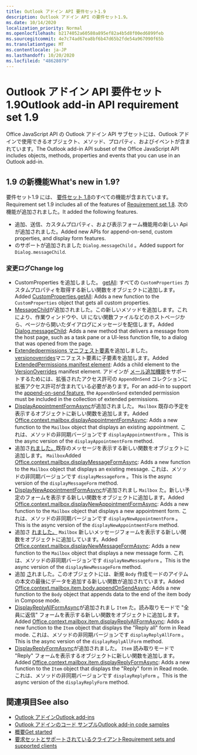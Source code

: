 ```yaml
---
title: Outlook アドイン API 要件セット1.9
description: Outlook アドイン API の要件セット1.9。
ms.date: 10/14/2020
localization_priority: Normal
ms.openlocfilehash: b2174052a60580a895ef82a4b5d8f00ed6899feb
ms.sourcegitcommit: 4e7c74ad67ea8bf6b47d65b2fde54a967090f65b
ms.translationtype: MT
ms.contentlocale: ja-JP
ms.lasthandoff: 10/20/2020
ms.locfileid: "48628079"
---
```

# <a name="outlook-add-in-api-requirement-set-19"></a><span data-ttu-id="f2f28-103">Outlook アドイン API 要件セット1.9</span><span class="sxs-lookup"><span data-stu-id="f2f28-103">Outlook add-in API requirement set 1.9</span></span>

<span data-ttu-id="f2f28-104">Office JavaScript API の Outlook アドイン API サブセットには、Outlook アドインで使用できるオブジェクト、メソッド、プロパティ、およびイベントが含まれています。</span><span class="sxs-lookup"><span data-stu-id="f2f28-104">The Outlook add-in API subset of the Office JavaScript API includes objects, methods, properties and events that you can use in an Outlook add-in.</span></span>

## <a name="whats-new-in-19"></a><span data-ttu-id="f2f28-105">1.9 の新機能</span><span class="sxs-lookup"><span data-stu-id="f2f28-105">What's new in 1.9?</span></span>

<span data-ttu-id="f2f28-106">要件セット1.9 には、 [要件セット 1.8](../requirement-set-1.8/outlook-requirement-set-1.8.md)のすべての機能が含まれています。</span><span class="sxs-lookup"><span data-stu-id="f2f28-106">Requirement set 1.9 includes all of the features of [Requirement set 1.8](../requirement-set-1.8/outlook-requirement-set-1.8.md).</span></span> <span data-ttu-id="f2f28-107">次の機能が追加されました。</span><span class="sxs-lookup"><span data-stu-id="f2f28-107">It added the following features.</span></span>

- <span data-ttu-id="f2f28-108">追加、送信、カスタムプロパティ、および表示フォーム機能用の新しい Api が追加されました。</span><span class="sxs-lookup"><span data-stu-id="f2f28-108">Added new APIs for append-on-send, custom properties, and display form features.</span></span>
- <span data-ttu-id="f2f28-109">のサポートが追加されました `Dialog.messageChild` 。</span><span class="sxs-lookup"><span data-stu-id="f2f28-109">Added support for `Dialog.messageChild`.</span></span>

### <a name="change-log"></a><span data-ttu-id="f2f28-110">変更ログ</span><span class="sxs-lookup"><span data-stu-id="f2f28-110">Change log</span></span>

- <span data-ttu-id="f2f28-111">CustomProperties を追加しました。 [getAll](/javascript/api/outlook/office.customproperties?view=outlook-js-1.9&preserve-view=true#getall--): すべての `CustomProperties` カスタムプロパティを取得する新しい関数をオブジェクトに追加します。</span><span class="sxs-lookup"><span data-stu-id="f2f28-111">Added [CustomProperties.getAll](/javascript/api/outlook/office.customproperties?view=outlook-js-1.9&preserve-view=true#getall--): Adds a new function to the `CustomProperties` object that gets all custom properties.</span></span>
- <span data-ttu-id="f2f28-112">[MessageChild](../../../develop/dialog-api-in-office-add-ins.md#pass-information-to-the-dialog-box)が追加されました。この新しいメソッドを追加します。これにより、作業ウィンドウや、UI にない関数ファイルなどのホストページから、ページから開いたダイアログにメッセージを配信します。</span><span class="sxs-lookup"><span data-stu-id="f2f28-112">Added [Dialog.messageChild](../../../develop/dialog-api-in-office-add-ins.md#pass-information-to-the-dialog-box): Adds a new method that delivers a message from the host page, such as a task pane or a UI-less function file, to a dialog that was opened from the page.</span></span>
- <span data-ttu-id="f2f28-113">[Extendedpermissions マニフェスト要素](../../manifest/extendedpermissions.md)を追加しました。 [versionoverrides](../../manifest/versionoverrides.md)マニフェスト要素に子要素を追加します。</span><span class="sxs-lookup"><span data-stu-id="f2f28-113">Added [ExtendedPermissions manifest element](../../manifest/extendedpermissions.md): Adds a child element to the [VersionOverrides](../../manifest/versionoverrides.md) manifest element.</span></span> <span data-ttu-id="f2f28-114">アドインが [メール追加機能](../../../outlook/append-on-send.md)をサポートするためには、拡張されたアクセス許可の `AppendOnSend` コレクションに拡張アクセス許可が含まれている必要があります。</span><span class="sxs-lookup"><span data-stu-id="f2f28-114">For an add-in to support the [append-on-send feature](../../../outlook/append-on-send.md), the `AppendOnSend` extended permission must be included in the collection of extended permissions.</span></span>
- <span data-ttu-id="f2f28-115">[DisplayAppointmentFormAsync](/javascript/api/outlook/office.mailbox?view=outlook-js-1.9&preserve-view=true#displayappointmentformasync-itemid--options--callback-)が追加されました。 `Mailbox` 既存の予定を表示するオブジェクトに新しい関数を追加します。</span><span class="sxs-lookup"><span data-stu-id="f2f28-115">Added [Office.context.mailbox.displayAppointmentFormAsync](/javascript/api/outlook/office.mailbox?view=outlook-js-1.9&preserve-view=true#displayappointmentformasync-itemid--options--callback-): Adds a new function to the `Mailbox` object that displays an existing appointment.</span></span> <span data-ttu-id="f2f28-116">これは、メソッドの非同期バージョンです `displayAppointmentForm` 。</span><span class="sxs-lookup"><span data-stu-id="f2f28-116">This is the async version of the `displayAppointmentForm` method.</span></span>
- <span data-ttu-id="f2f28-117">追加さ[れました。](/javascript/api/outlook/office.mailbox?view=outlook-js-1.9&preserve-view=true#displaymessageformasync-itemid--options--callback-)既存のメッセージを表示する新しい関数をオブジェクトに追加します。 `Mailbox`</span><span class="sxs-lookup"><span data-stu-id="f2f28-117">Added [Office.context.mailbox.displayMessageFormAsync](/javascript/api/outlook/office.mailbox?view=outlook-js-1.9&preserve-view=true#displaymessageformasync-itemid--options--callback-): Adds a new function to the `Mailbox` object that displays an existing message.</span></span> <span data-ttu-id="f2f28-118">これは、メソッドの非同期バージョンです `displayMessageForm` 。</span><span class="sxs-lookup"><span data-stu-id="f2f28-118">This is the async version of the `displayMessageForm` method.</span></span>
- <span data-ttu-id="f2f28-119">[DisplayNewAppointmentFormAsync](/javascript/api/outlook/office.mailbox?view=outlook-js-1.9&preserve-view=true#displaynewappointmentformasync-parameters--options--callback-)が追加されまし `Mailbox` た。新しい予定のフォームを表示する新しい関数をオブジェクトに追加します。</span><span class="sxs-lookup"><span data-stu-id="f2f28-119">Added [Office.context.mailbox.displayNewAppointmentFormAsync](/javascript/api/outlook/office.mailbox?view=outlook-js-1.9&preserve-view=true#displaynewappointmentformasync-parameters--options--callback-): Adds a new function to the `Mailbox` object that displays a new appointment form.</span></span> <span data-ttu-id="f2f28-120">これは、メソッドの非同期バージョンです `displayNewAppointmentForm` 。</span><span class="sxs-lookup"><span data-stu-id="f2f28-120">This is the async version of the `displayNewAppointmentForm` method.</span></span>
- <span data-ttu-id="f2f28-121">追加さ [れました。](/javascript/api/outlook/office.mailbox?view=outlook-js-1.9&preserve-view=true#displaynewmessageformasync-parameters--options--callback-) `Mailbox` 新しいメッセージフォームを表示する新しい関数をオブジェクトに追加しています。</span><span class="sxs-lookup"><span data-stu-id="f2f28-121">Added [Office.context.mailbox.displayNewMessageFormAsync](/javascript/api/outlook/office.mailbox?view=outlook-js-1.9&preserve-view=true#displaynewmessageformasync-parameters--options--callback-): Adds a new function to the `Mailbox` object that displays a new message form.</span></span> <span data-ttu-id="f2f28-122">これは、メソッドの非同期バージョンです `displayNewMessageForm` 。</span><span class="sxs-lookup"><span data-stu-id="f2f28-122">This is the async version of the `displayNewMessageForm` method.</span></span>
- <span data-ttu-id="f2f28-123">追加 [さ](/javascript/api/outlook/office.body?view=outlook-js-1.9&preserve-view=true#appendonsendasync-data--options--callback-)れました。このオブジェクトには、新規 `Body` 作成モードのアイテムの本文の最後にデータを追加する新しい関数が追加されています。</span><span class="sxs-lookup"><span data-stu-id="f2f28-123">Added [Office.context.mailbox.item.body.appendOnSendAsync](/javascript/api/outlook/office.body?view=outlook-js-1.9&preserve-view=true#appendonsendasync-data--options--callback-): Adds a new function to the `Body` object that appends data to the end of the item body in Compose mode.</span></span>
- <span data-ttu-id="f2f28-124">[DisplayReplyAllFormAsync](office.context.mailbox.item.md#methods)が追加されまし `Item` た。読み取りモードで "全員に返信" フォームを表示する新しい関数をオブジェクトに追加します。</span><span class="sxs-lookup"><span data-stu-id="f2f28-124">Added [Office.context.mailbox.item.displayReplyAllFormAsync](office.context.mailbox.item.md#methods): Adds a new function to the `Item` object that displays the "Reply all" form in Read mode.</span></span> <span data-ttu-id="f2f28-125">これは、メソッドの非同期バージョンです `displayReplyAllForm` 。</span><span class="sxs-lookup"><span data-stu-id="f2f28-125">This is the async version of the `displayReplyAllForm` method.</span></span>
- <span data-ttu-id="f2f28-126">[DisplayReplyFormAsync](office.context.mailbox.item.md#methods)が追加されました。 `Item` 読み取りモードで "Reply" フォームを表示するオブジェクトに新しい関数を追加します。</span><span class="sxs-lookup"><span data-stu-id="f2f28-126">Added [Office.context.mailbox.item.displayReplyFormAsync](office.context.mailbox.item.md#methods): Adds a new function to the `Item` object that displays the "Reply" form in Read mode.</span></span> <span data-ttu-id="f2f28-127">これは、メソッドの非同期バージョンです `displayReplyForm` 。</span><span class="sxs-lookup"><span data-stu-id="f2f28-127">This is the async version of the `displayReplyForm` method.</span></span>

## <a name="see-also"></a><span data-ttu-id="f2f28-128">関連項目</span><span class="sxs-lookup"><span data-stu-id="f2f28-128">See also</span></span>

- [<span data-ttu-id="f2f28-129">Outlook アドイン</span><span class="sxs-lookup"><span data-stu-id="f2f28-129">Outlook add-ins</span></span>](../../../outlook/outlook-add-ins-overview.md)
- [<span data-ttu-id="f2f28-130">Outlook アドインのコード サンプル</span><span class="sxs-lookup"><span data-stu-id="f2f28-130">Outlook add-in code samples</span></span>](https://developer.microsoft.com/outlook/gallery/?filterBy=Outlook,Samples,Add-ins)
- [<span data-ttu-id="f2f28-131">概要</span><span class="sxs-lookup"><span data-stu-id="f2f28-131">Get started</span></span>](../../../quickstarts/outlook-quickstart.md)
- [<span data-ttu-id="f2f28-132">要求セットとサポートされているクライアント</span><span class="sxs-lookup"><span data-stu-id="f2f28-132">Requirement sets and supported clients</span></span>](../../requirement-sets/outlook-api-requirement-sets.md)
